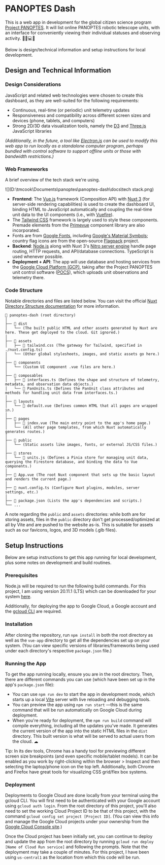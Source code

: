 # PANOPTES Dash

This is a web app in development for the global citizen science program [Project PANOPTES](https://www.projectpanoptes.org/). It will list online PANOPTES robotic telescope units, with an interface for conveniently viewing their individual statuses and observing activity. 🔭🌐💻📱

Below is design/technical information and setup instructions for local development.

## Design and Technical Information

### Design Considerations

JavaScript and related web technologies were chosen to create this dashboard, as they are well-suited for the following requirements:

- Continuous, real-time (or periodic) unit telemetry updates
- Responsiveness and compatibility across different screen sizes and devices (phone, tablets, and computers)
- Strong 2D/3D data visualization tools, namely the [D3](https://d3js.org/) and [Three.js](https://threejs.org/) JavaScript libraries

*(Additionally, in the future, a tool like [Electron.js](https://www.electronjs.org/) can be used to modify this web app to run locally as a standalone computer program, perhaps bundled with control software to support offline units or those with bandwidth restrictions.)*

### Web Frameworks

A brief overview of the tech stack we're using.

![](D:\tmcook\Documents\panoptes\panoptes-dash\docs\tech stack.png)

- **Frontend**: The [Vue.js](https://vuejs.org/) framework (Composition API) with [Nuxt 3](https://nuxt.com/) (for server-side rendering capabilities) is used to create the dashboard UI, binding HTML to JavaScript automatically and coupling the real-time unit data to the UI components (i.e., with [Vuefire](https://vuefire.vuejs.org/)).
- The [Tailwind CSS](https://tailwindcss.com/) framework is largely used to style these components. Premade elements from the [Primevue](https://primevue.org/) component library are also incorporated.
- Fonts are from [Google Fonts](https://fonts.google.com/), including [Google's Material Symbols](https://fonts.google.com/icons); country flag icons are from the open-source [Flagpack](https://flagpack.xyz/) project.
- **Backend**: [Node.js](https://nodejs.org/en) along with Nuxt 3's [Nitro server engine](https://nuxt.com/docs/guide/concepts/server-engine) handle page routing, HTTP requests, and API/database connections. TypeScript is used whenever possible.
- **Deployment + API**: The app will use database and hosting services from the [Google Cloud Platform (GCP)](https://cloud.google.com/?hl=en), taking after the Project PANOPTES unit control software ([POCS](https://github.com/panoptes/POCS)), which uploads unit observations and telemetry there.

### Code Structure

Notable directories and files are listed below. You can visit the official [Nuxt Directory Structure documentation](https://nuxt.com/docs/guide/directory-structure/app) for more information.

```
📂 panoptes-dash (root directory)
│
├── 📂 dist
│   └── (The built public HTML and other assets generated by Nuxt are here. These get deployed to the cloud. Git ignored.)
│
├── 📂 assets
│   ├── 📄 tailwind.css (The gateway for Tailwind, specified in ./nuxt.config.ts)
│   └── (Other global stylesheets, images, and static assets go here.)
│
├── 📂 components
│   └── (Custom UI component .vue files are here.)
│
├── 📂 composables
│   ├── 📄 interfaces.ts (Defines the shape and structure of telemetry, metadata, and observation data objects.)
│   └── 📄 PanUnits.ts (Defines the PanUnit class attributes and methods for handling unit data from interfaces.ts.)
│
├── 📂 layouts
│   └── 📄 default.vue (Defines common HTML that all pages are wrapped in.)
│
├── 📂 pages
│   ├── 📄 index.vue (The main entry point to the app's home page.)
│   └── (All other page templates, from which Nuxt automatically generates routes.)
│
├── 📂 public
│   └── (Static assets like images, fonts, or external JS/CSS files.)
│
├── 📂 stores
│   └── 📄 units.js (Defines a Pinia store for managing unit data, querying the Firestore database, and binding the data to Vue components.)
│
├── 📄 App.vue (The root Nuxt component that sets up the basic layout and renders the current page.)
│
├── 📄 nuxt.config.ts (Configure Nuxt plugins, modules, server settings, etc.)
│
├── 📄 package.json (Lists the app's dependencies and scripts.)
└── ...
```

A note regarding the `public` and `assets` directories: while both are for storing assets, files in the `public` directory don't get processed/optimized at all by Vite and are pushed to the website as-is. This is suitable for assets such as our favicons, logos, and 3D models (.glb files).

## Setup Instructions

Below are setup instructions to get this app running for local development, plus some notes on development and build routines.

### Prerequisites

Node.js will be required to run the following build commands. For this project, I am using version 20.11.1 (LTS) which can be downloaded for your system [here](https://nodejs.org/dist/v20.11.1/).

Additionally, for deploying the app to Google Cloud, a Google account and the [gcloud CLI](https://cloud.google.com/sdk/docs/install) are required.

### Installation

After cloning the repository, run `npm install` in both the root directory as well as the `vue-app` directory to get all the dependencies set up on your system. (You can view specific versions of libraries/frameworks being used under each directory's respective `package.json` file.)

### Running the App

To get the app running locally, ensure you are in the root directory. Then, there are different commands you can use (which have been set up in the app's `package.json` file):

- You can use `npm run dev` to start the app in development mode, which starts up a local [Vite](https://vitejs.dev/) server with live reloading and debugging tools.
- You can preview the app using `npm run start` —this is the same command that will be run automatically on Google Cloud during deployment.
- When you're ready for deployment, the `npm run build` command will compile everything, including all the updates you've made. It generates the current version of the app into the static HTML files in the `dist` directory. This built version is what will be served to actual users from the cloud. ☁

Tip: In its dev tools, Chrome has a handy tool for previewing different screen size breakpoints (and even specific mobile/tablet models). It can be enabled as you work by right-clicking within the browser > Inspect and then selecting the laptop/phone icon on the top left. Additionally, both Chrome and Firefox have great tools for visualizing CSS grid/flex box systems.

### Deployment

Deployments to Google Cloud are done locally from your terminal using the gcloud CLI. You will first need to be authenticated with your Google account using `gcloud auth login`. From the root directory of this project, you'll also need to set the working Cloud Project ID to be that of this project, with the command `gcloud config set project [Project ID]`. (You can view this info and manage the Google Cloud projects under your ownership from the [Google Cloud Console site](https://console.cloud.google.com/).)

Once the Cloud project has been initially set, you can continue to deploy and update the app from the root directory by running `gcloud run deploy [Name of Cloud Run service]` and following the prompts. Note that the deployment may take a couple of minutes. For this project, I have been using `us-central1` as the location from which this code will be run.
